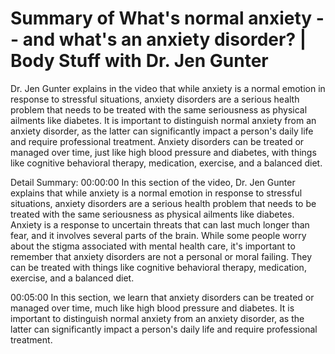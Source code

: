 # Summary of What's normal anxiety -- and what's an anxiety disorder? | Body Stuff with Dr. Jen Gunter

Dr. Jen Gunter explains in the video that while anxiety is a normal emotion in response to stressful situations, anxiety disorders are a serious health problem that needs to be treated with the same seriousness as physical ailments like diabetes. It is important to distinguish normal anxiety from an anxiety disorder, as the latter can significantly impact a person's daily life and require professional treatment. Anxiety disorders can be treated or managed over time, just like high blood pressure and diabetes, with things like cognitive behavioral therapy, medication, exercise, and a balanced diet.

Detail Summary: 
00:00:00
In this section of the video, Dr. Jen Gunter explains that while anxiety is a normal emotion in response to stressful situations, anxiety disorders are a serious health problem that needs to be treated with the same seriousness as physical ailments like diabetes. Anxiety is a response to uncertain threats that can last much longer than fear, and it involves several parts of the brain. While some people worry about the stigma associated with mental health care, it's important to remember that anxiety disorders are not a personal or moral failing. They can be treated with things like cognitive behavioral therapy, medication, exercise, and a balanced diet.

00:05:00
In this section, we learn that anxiety disorders can be treated or managed over time, much like high blood pressure and diabetes. It is important to distinguish normal anxiety from an anxiety disorder, as the latter can significantly impact a person's daily life and require professional treatment.

